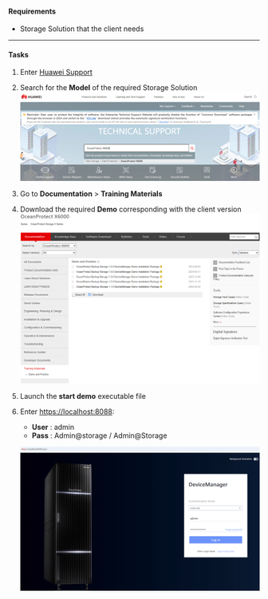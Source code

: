 
#### **Requirements**

* Storage Solution that the client needs

---

#### **Tasks**

1. Enter [Huawei Support](https://support.huawei.com/enterprise)
2. Search for the **Model** of the required Storage Solution
   ![DMDemo001](../../Images/DMDemo001.png)
3. Go to **Documentation** > **Training Materials**
4. Download the required **Demo** corresponding with the client version
   ![DMDemo002](../../Images/DMDemo002.png)
5. Launch the **start demo** executable file
6. Enter [https://localhost:8088](https://localhost:8088):

   * **User** : admin
   * **Pass** : Admin@storage / Admin@Storage

   ![DMDemo003](../../Images/DMDemo003.png)

